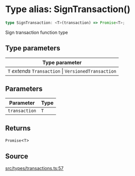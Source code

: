 # Type alias: SignTransaction()

```ts
type SignTransaction: <T>(transaction) => Promise<T>;
```

Sign transaction function type

## Type parameters

| Type parameter                                        |
| ----------------------------------------------------- |
| `T` _extends_ `Transaction` \| `VersionedTransaction` |

## Parameters

| Parameter     | Type |
| ------------- | ---- |
| `transaction` | `T`  |

## Returns

`Promise`<`T`>

## Source

[src/types/transactions.ts:57](https://github.com/torque-labs/torque-ts-sdk/blob/4377d91cff1aa0b27936cb53a23174cb35cc6c04/src/types/transactions.ts#L57)
